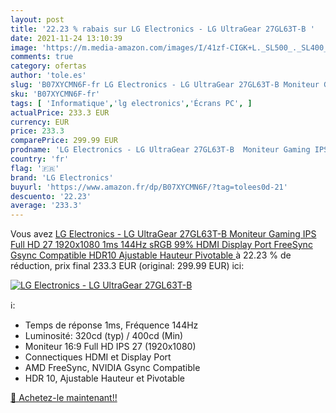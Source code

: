 ```yaml
---
layout: post
title: '22.23 % rabais sur LG Electronics - LG UltraGear 27GL63T-B '
date: 2021-11-24 13:10:39
image: 'https://m.media-amazon.com/images/I/41zf-CIGK+L._SL500_._SL400_.jpg'
comments: true
category: ofertas
author: 'tole.es'
slug: 'B07XYCMN6F-fr LG Electronics - LG UltraGear 27GL63T-B Moniteur Gaming...'
sku: 'B07XYCMN6F-fr'
tags: [ 'Informatique','lg electronics','Écrans PC', ]
actualPrice: 233.3 EUR
currency: EUR
price: 233.3
comparePrice: 299.99 EUR
prodname: 'LG Electronics - LG UltraGear 27GL63T-B  Moniteur Gaming IPS Full HD 27    1920x1080  1ms  144Hz  sRGB 99%  HDMI  Display Port  FreeSync  Gsync Compatible HDR10  Ajustable Hauteur  Pivotable '
country: 'fr'
flag: '🇫🇷'
brand: 'LG Electronics'
buyurl: 'https://www.amazon.fr/dp/B07XYCMN6F/?tag=tolees0d-21'
descuento: '22.23'
average: '233.3'
---
```


Vous avez [LG Electronics - LG UltraGear 27GL63T-B  Moniteur Gaming IPS Full HD 27    1920x1080  1ms  144Hz  sRGB 99%  HDMI  Display Port  FreeSync  Gsync Compatible HDR10  Ajustable Hauteur  Pivotable ](https://www.amazon.fr/dp/B07XYCMN6F/?tag=tolees0d-21)  à  22.23 % de réduction, prix final  233.3 EUR (original: 299.99 EUR) ici:

[![LG Electronics - LG UltraGear 27GL63T-B ](https://m.media-amazon.com/images/I/41zf-CIGK+L._SL500_._SL400_.jpg)](https://www.amazon.fr/dp/B07XYCMN6F/?tag=tolees0d-21)

ℹ️:

- Temps de réponse 1ms, Fréquence 144Hz
- Luminosité: 320cd (typ) / 400cd (Min)
- Moniteur 16:9 Full HD IPS 27 (1920x1080)
- Connectiques HDMI et Display Port
- AMD FreeSync, NVIDIA Gsync Compatible
- HDR 10, Ajustable Hauteur et Pivotable

[🛒 Achetez-le maintenant!!](https://www.amazon.fr/dp/B07XYCMN6F/?tag=tolees0d-21)
